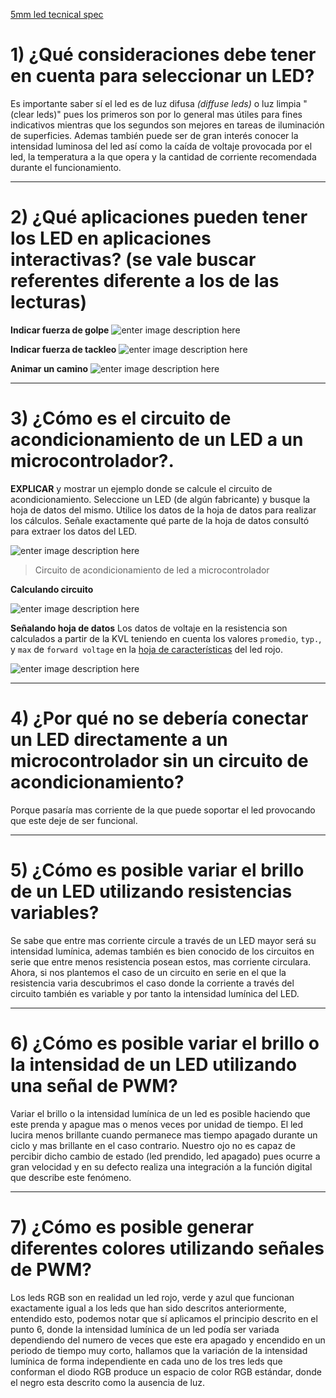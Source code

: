 [5mm led tecnical spec](https://info.pcboard.ca/led-specifications/5mm-led-technical-specifications/)
# 1) ¿Qué consideraciones debe tener en cuenta para seleccionar un LED?

Es importante saber sí el led es de luz difusa *(diffuse leds)* o luz limpia "(clear leds)" pues los primeros son por lo general mas útiles para fines indicativos mientras que los segundos son mejores en tareas de iluminación de superficies. Ademas también puede ser de gran interés conocer la intensidad luminosa del led así como la caída de voltaje provocada por el led, la temperatura a la que opera y la cantidad de corriente recomendada durante el funcionamiento.

---

# 2) ¿Qué aplicaciones pueden tener los LED en aplicaciones interactivas? (se vale buscar referentes diferente a los de las lecturas)

**Indicar fuerza de golpe**
![enter image description here](https://i.imgur.com/3NMfyvK.jpg)

**Indicar fuerza de tackleo**
![enter image description here](https://www.marketingdirecto.com/wp-content/uploads/2012/06/salta.jpg)

**Animar un camino**
![enter image description here](https://static.webshopapp.com/shops/001680/files/002975793/reflector-del-camino-led-solar.jpg)

---

# 3) ¿Cómo es el circuito de acondicionamiento de un LED a un microcontrolador?. 

**EXPLICAR** y mostrar un ejemplo donde se calcule el circuito de acondicionamiento. Seleccione un LED (de algún fabricante) y busque la hoja de datos del mismo. Utilice los datos de la hoja de datos para realizar los cálculos. Señale exactamente qué parte de la hoja de datos consultó para extraer los datos del LED.


![enter image description here](http://fritzing.org/media/fritzing-repo/projects/p/piscar-um-led/images/Piscar%20um%20Led_2Ue4kOL.png)
> Circuito de acondicionamiento de led a microcontrolador 

**Calculando circuito**

![enter image description here](https://i.imgur.com/ZojhWFA.jpg)

**Señalando hoja de datos**
Los datos de voltaje en la resistencia son calculados a partir de la KVL teniendo en cuenta los valores `promedio`, `typ.`, y `max` de `forward voltage` en la [hoja de características](https://cdn-shop.adafruit.com/datasheets/WP7113SRD-D.pdf) del led rojo.

![enter image description here](https://i.imgur.com/2keUqZc.jpg)

---

# 4) ¿Por qué no se debería conectar un LED directamente a un microcontrolador sin un circuito de acondicionamiento?

Porque pasaría mas corriente de la que puede soportar el led provocando que este deje de ser funcional.

---

# 5) ¿Cómo es posible variar el brillo de un LED utilizando resistencias variables?

Se sabe que entre mas corriente circule a través de un LED mayor será su intensidad lumínica, ademas también es bien conocido de los circuitos en serie que entre menos resistencia posean estos, mas corriente circulara. Ahora, si nos plantemos el caso de un circuito en serie en el que la resistencia varia descubrimos el caso donde la corriente a través del circuito también es variable y por tanto la intensidad lumínica del LED.

---

# 6) ¿Cómo es posible variar el brillo o la intensidad de un LED utilizando una señal de PWM?

Variar el brillo o la intensidad lumínica de un led es posible haciendo que este prenda y apague mas o menos veces por unidad de tiempo.
El led lucira menos brillante cuando permanece mas tiempo apagado durante un ciclo y mas brillante en el caso contrario. Nuestro ojo no es capaz de percibir dicho cambio de estado (led prendido, led apagado) pues ocurre a gran velocidad y en su defecto realiza una integración a la función digital que describe este fenómeno.

---

# 7) ¿Cómo es posible generar diferentes colores utilizando señales de PWM?

Los leds RGB son en realidad un led rojo, verde y azul que funcionan exactamente igual a los leds que han sido descritos anteriormente, entendido esto, podemos notar que sí aplicamos el principio descrito en el punto 6, donde la intensidad lumínica de un led podía ser variada dependiendo del numero de veces que este era apagado y encendido en un periodo de tiempo muy corto, hallamos que la variación de la intensidad lumínica de forma independiente en cada uno de los tres leds que conforman el diodo RGB produce un espacio de color RGB estándar, donde el negro esta descrito como la ausencia de luz.